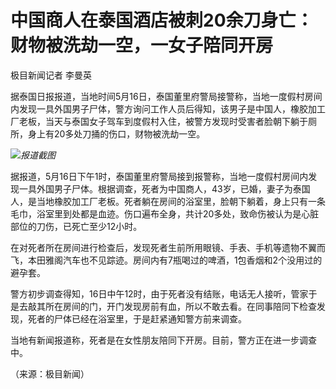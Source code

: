 # 中国商人在泰国酒店被刺20余刀身亡：财物被洗劫一空，一女子陪同开房

极目新闻记者 李曼英

据泰国日报报道，当地时间5月16日，泰国董里府警局接警称，当地一度假村房间内发现一具外国男子尸体，警方询问工作人员后得知，该男子是中国人，橡胶加工厂老板，当天与泰国女子驾车到度假村入住，被警方发现时受害者脸朝下躺于厕所，身上有20多处刀捅的伤口，财物被洗劫一空。

![](https://inews.gtimg.com/om_bt/OEeCH2Kb77JMxS8pJWCy2fpriZMINKgUBISjUqI0RqlDkAA/1000)_报道截图_

据报道，5月16日下午1时，泰国董里府警局接到报警称，当地一度假村房间内发现一具外国男子尸体。根据调查，死者为中国商人，43岁，已婚，妻子为泰国人，是当地橡胶加工厂老板。死者躺在房间的浴室里，脸朝下躺着，身上只有一条毛巾，浴室里到处都是血迹。伤口遍布全身，共计20多处，致命伤被认为是心脏部位的刀伤，已死亡至少12小时。

在对死者所在房间进行检查后，发现死者生前所用眼镜、手表、手机等遗物不翼而飞，本田雅阁汽车也不见踪迹。房间内有7瓶喝过的啤酒，1包香烟和2个没用过的避孕套。

警方初步调查得知，16日中午12时，由于死者没有结账，电话无人接听，管家于是去敲其所在房间的门，开门发现房前有血，所以不敢去看。在同事陪同下检查发现，死者的尸体已经在浴室里，于是赶紧通知警方前来调查。

当地有新闻报道称，死者是在女性朋友陪同下开房。目前，警方正在进一步调查中。

（来源：极目新闻）

